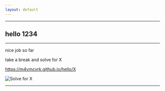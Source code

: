```yaml
---
layout: default
---
```


* * *

## hello 1234

* * *

nice job so far

take a break and solve for X

https://m4vmcvrk.github.io/hello/X

![Solve for X](./code2.jpg "Solve for X")

* * *